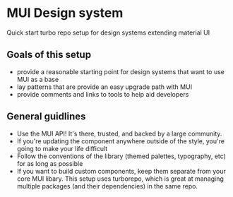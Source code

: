 # MUI Design system

Quick start turbo repo setup for design systems extending material UI

## Goals of this setup

-   provide a reasonable starting point for design systems that want to use MUI as a base
-   lay patterns that are provide an easy upgrade path with MUI
-   provide comments and links to tools to help aid developers

## General guidlines

-   Use the MUI API! It's there, trusted, and backed by a large community.
-   If you're updating the component anywhere outside of the style, you're going to make your life difficult
-   Follow the conventions of the library (themed palettes, typography, etc) for as long as possible
-   If you want to build custom components, keep them separate from your core MUI libary. This setup uses turborepo, which is great at managing multiple packages (and their dependencies) in the same repo.
